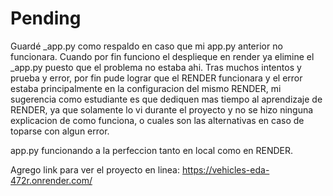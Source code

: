 # Pending
Guardé _app.py como respaldo en caso que mi app.py anterior no funcionara.
Cuando por fin funciono el desplieque en render ya elimine el _app.py puesto que el problema no estaba ahi.
Tras muchos intentos y prueba y error, por fin pude lograr que el RENDER funcionara y el error estaba principalmente en 
la configuracion del mismo RENDER, mi sugerencia como estudiante es que dediquen mas tiempo al aprendizaje de RENDER, ya
que solamente lo vi durante el proyecto y no se hizo ninguna explicacion de como funciona, o cuales son las alternativas
en caso de toparse con algun error.

app.py funcionando a la perfeccion tanto en local como en RENDER.

Agrego link para ver el proyecto en linea: https://vehicles-eda-472r.onrender.com/